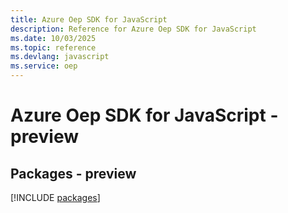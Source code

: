 ```yaml
---
title: Azure Oep SDK for JavaScript
description: Reference for Azure Oep SDK for JavaScript
ms.date: 10/03/2025
ms.topic: reference
ms.devlang: javascript
ms.service: oep
---
```

# Azure Oep SDK for JavaScript - preview
## Packages - preview
[!INCLUDE [packages](oep-index.md)]